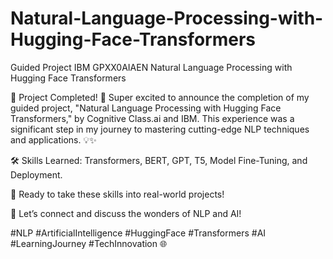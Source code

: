 # Natural-Language-Processing-with-Hugging-Face-Transformers
Guided Project IBM GPXX0AIAEN Natural Language Processing with Hugging Face Transformers

🌟 Project Completed! 🚀
Super excited to announce the completion of my guided project, "Natural Language Processing with Hugging Face Transformers," by Cognitive Class.ai and IBM. This experience was a significant step in my journey to mastering cutting-edge NLP techniques and applications. 💡✨

🛠 Skills Learned: Transformers, BERT, GPT, T5, Model Fine-Tuning, and Deployment.

🚀 Ready to take these skills into real-world projects!

💬 Let’s connect and discuss the wonders of NLP and AI!

#NLP #ArtificialIntelligence #HuggingFace #Transformers #AI #LearningJourney #TechInnovation 🌐
